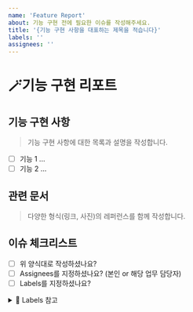 ```yaml
---
name: 'Feature Report'
about: 기능 구현 전에 필요한 이슈를 작성해주세요.
title: '{기능 구현 사항을 대표하는 제목을 적습니다}'
labels: ''
assignees: ''
---
```


# 🪄기능 구현 리포트

## 기능 구현 사항

> 기능 구현 사항에 대한 목록과 설명을 작성합니다.

- [ ] 기능 1 ...
- [ ] 기능 2 ...

## 관련 문서

> 다양한 형식(링크, 사진)의 레퍼런스를 함께 작성합니다.

## 이슈 체크리스트

- [ ] 위 양식대로 작성하셨나요?
- [ ] Assignees를 지정하셨나요? (본인 or 해당 업무 담당자)
- [ ] Labels를 지정하셨나요?

<details>
<summary>📝 Labels 참고</summary>
<div markdown="1">

- `feature`: 새로운 기능 구현
- `bug`: 기능 오류 리포트
- `hotfix`: 심각한 버그로 인해 우선 순위로 수정된 사항
- `todo`: 지금은 지원하지 않으나 꼭 넣어야 되는 기능
- `enhancement`: 기존 구현된 부분의 성능 및 기능 향상
- `documentation`: 해당 프로젝트에 관련된 문서
- `release`: 프로덕션 릴리즈
- `ui`: UI 마크업과 스타일링
  - 해당 라벨은 프론트엔드 레포지토리에 한정됨
- `test`: 테스트 코드 구현

</div>
</details>
